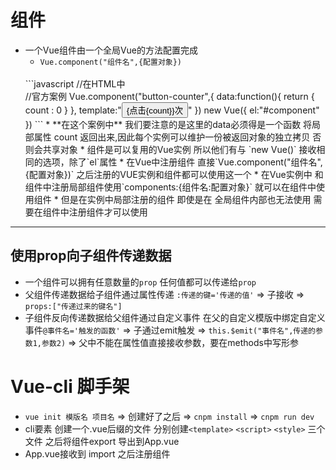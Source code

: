 # 组件

* 一个Vue组件由一个全局Vue的方法配置完成
    * `Vue.component("组件名",{配置对象})`
    <br>
    ```javascript
    //在HTML中
    <div id="component">
        <button-counter></button-counter>
    </div>
    //官方案例
        Vue.component("button-counter",{
            data:function(){
                return {
                    count : 0
                }
            },
            template:"<button @click='count++'>{点击{count}}次</button>"
        })
        new Vue({
            el:"#component"
        })
    ```
    * **在这个案例中** 我们要注意的是这里的data必须得是一个函数 将局部属性 count 返回出来,因此每个实例可以维护一份被返回对象的独立拷贝 否则会共享对象
    * 组件是可以复用的Vue实例 所以他们有与 `new Vue()` 接收相同的选项，除了`el`属性
    * 在Vue中注册组件 直接`Vue.component("组件名",{配置对象})` 之后注册的VUE实例和组件都可以使用这一个
    * 在Vue实例中 和 组件中注册局部组件使用`components:{组件名:配置对象}` 就可以在组件中使用组件
    * 但是在实例中局部注册的组件 即使是在 全局组件内部也无法使用 需要在组件中注册组件才可以使用
---

## 使用prop向子组件传递数据

* 一个组件可以拥有任意数量的`prop` 任何值都可以传递给`prop` 
* 父组件传递数据给子组件通过属性传递 `:传递的键='传递的值'` => 子接收 => `props:["传递过来的键名"]`
* 子组件反向传递数据给父组件通过自定义事件 在父的自定义模版中绑定自定义事件`@事件名='触发的函数'` => 子通过emit触发 => `this.$emit("事件名",传递的参数1,参数2)` => 父中不能在属性值直接接收参数，要在methods中写形参


# Vue-cli 脚手架 

* `vue init 模版名 项目名` => 创建好了之后  => `cnpm install` => `cnpm run dev` 
* cli要素 创建一个.vue后缀的文件 分别创建`<template>` `<script>` `<style>` 三个文件 之后将组件export 导出到App.vue
* App.vue接收到 import 之后注册组件 